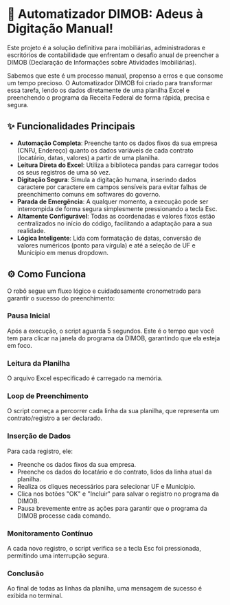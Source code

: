# 🤖 Automatizador DIMOB: Adeus à Digitação Manual!

Este projeto é a solução definitiva para imobiliárias, administradoras e escritórios de contabilidade que enfrentam o desafio anual de preencher a DIMOB (Declaração de Informações sobre Atividades Imobiliárias).

Sabemos que este é um processo manual, propenso a erros e que consome um tempo precioso. O Automatizador DIMOB foi criado para transformar essa tarefa, lendo os dados diretamente de uma planilha Excel e preenchendo o programa da Receita Federal de forma rápida, precisa e segura.

## ✨ Funcionalidades Principais

- **Automação Completa**: Preenche tanto os dados fixos da sua empresa (CNPJ, Endereço) quanto os dados variáveis de cada contrato (locatário, datas, valores) a partir de uma planilha.
- **Leitura Direta do Excel**: Utiliza a biblioteca pandas para carregar todos os seus registros de uma só vez.
- **Digitação Segura**: Simula a digitação humana, inserindo dados caractere por caractere em campos sensíveis para evitar falhas de preenchimento comuns em softwares do governo.
- **Parada de Emergência**: A qualquer momento, a execução pode ser interrompida de forma segura simplesmente pressionando a tecla Esc.
- **Altamente Configurável**: Todas as coordenadas e valores fixos estão centralizados no início do código, facilitando a adaptação para a sua realidade.
- **Lógica Inteligente**: Lida com formatação de datas, conversão de valores numéricos (ponto para vírgula) e até a seleção de UF e Município em menus dropdown.

## ⚙️ Como Funciona

O robô segue um fluxo lógico e cuidadosamente cronometrado para garantir o sucesso do preenchimento:

### Pausa Inicial
Após a execução, o script aguarda 5 segundos. Este é o tempo que você tem para clicar na janela do programa da DIMOB, garantindo que ela esteja em foco.

### Leitura da Planilha
O arquivo Excel especificado é carregado na memória.

### Loop de Preenchimento
O script começa a percorrer cada linha da sua planilha, que representa um contrato/registro a ser declarado.

### Inserção de Dados
Para cada registro, ele:

- Preenche os dados fixos da sua empresa.
- Preenche os dados do locatário e do contrato, lidos da linha atual da planilha.
- Realiza os cliques necessários para selecionar UF e Município.
- Clica nos botões "OK" e "Incluir" para salvar o registro no programa da DIMOB.
- Pausa brevemente entre as ações para garantir que o programa da DIMOB processe cada comando.

### Monitoramento Contínuo
A cada novo registro, o script verifica se a tecla Esc foi pressionada, permitindo uma interrupção segura.

### Conclusão
Ao final de todas as linhas da planilha, uma mensagem de sucesso é exibida no terminal.

